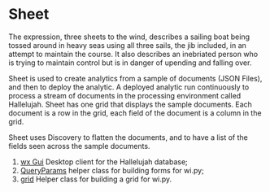 # Sheet
The expression, three sheets to the wind, describes a sailing boat being tossed around in heavy seas using all three sails, the jib included, in an attempt to maintain the course. It also describes an inebriated person who is trying to maintain control but is in danger of upending and falling over.

Sheet is used to create analytics from a sample of documents (JSON Files), and then to deploy the analytic. A deployed analytic run continuously to process a stream of documents in the processing environment called Hallelujah. Sheet has one grid that displays the sample documents. Each document is a row in the grid, each field of the document is a column in the grid.

Sheet uses Discovery to flatten the documents, and to have a list of the fields seen across the sample documents.

1. <a href="sheet/wi.py">wx Gui</a> Desktop client for the Hallelujah database;
2. <a href="sheet/QueryParams.py">QueryParams</a> helper class for building forms for wi.py;
3. <a href="sheet/Grid.py">grid</a> Helper class for building a grid for wi.py.

